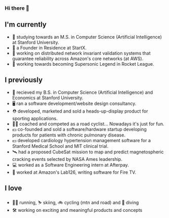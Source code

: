 ### Hi there 👋

<!--
**HarryMellsop/HarryMellsop** is a ✨ _special_ ✨ repository because its `README.md` (this file) appears on your GitHub profile.

Here are some ideas to get you started: -->

## I'm currently

- 🤖  studying towards an M.S. in Computer Science (Artificial Intelligence) at Stanford University.
- 🌱  a Founder in Residence at StartX.
- 🔭  working on distributed network invariant validation systems that guarantee reliability across Amazon's core networks (at AWS).
- 🚗  working towards becoming Supersonic Legend in Rocket League.

## I previously
- 🤖  recieved my B.S. in Computer Science (Artificial Intelligence) and Economics at Stanford University.
- 🖥️  ran a software development/website design consultancy.
- ⛑  developed, marketed and sold a heads-up-display product for sporting applications.
- 🚴‍♂️  coached and competed as a road cyclist...  Nowadays it's just for fun.
- 💵  co-founded and sold a software/hardware startup developing products for patients with chronic pulmonary disease.
- 💵  developed cardiology hypertension management software for a Stanford Medical School and MIT clinical trial.
- 🛰  had a proposed CubeSat mission to map and predict magnetospheric cracking events selected by NASA Ames leadership.
- 💻  worked as a Software Engineering intern at Afterpay.
- 🔭  worked at Amazon's Lab126, writing software for Fire TV.

## I love
- 🏃‍♂️  running, ⛷ skiing, 🚲 cycling (mtn and road) and 🤿 diving
- 🛠  working on exciting and meaningful products and concepts

